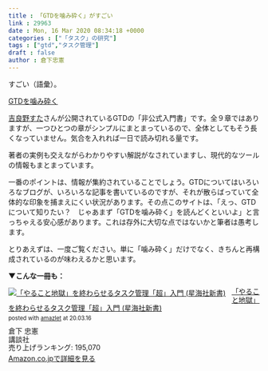 ```yaml
---
title : 「GTDを噛み砕く」がすごい
link : 29963
date : Mon, 16 Mar 2020 08:34:18 +0000
categories : ["「タスク」の研究"]
tags : ["gtd","タスク管理"]
draft : false
author : 倉下忠憲
---
```


すごい（語彙）。

<a href="https://stakiran.github.io/gtd_kamikudaku/">GTDを噛み砕く</a>

<a href="https://twitter.com/stakiran2">吉良野すた</a>さんが公開されているGTDの「非公式入門書」です。全９章ではありますが、一つひとつの章がシンプルにまとまっているので、全体としてもそう長くなっていません。気合を入れれば一日で読み切れる量です。

著者の実例も交えながらわかりやすい解説がなされていますし、現代的なツールの情報もまとまっています。

一番のポイントは、情報が集約されていることでしょう。GTDについてはいろいろなブログが、いろいろな記事を書いているのですが、それが散らばっていて全体的な印象を捕まえにくい状況があります。その点このサイトは、「えっ、GTDについて知りたい？　じゃあまず「GTDを噛み砕く」を読んどくといいよ」と言っちゃえる安心感があります。これは存外に大切な点ではないかと筆者は愚考します。

とりあえずは、一度ご覧ください。単に「噛み砕く」だけでなく、きちんと再構成されているのが味わえるかと思います。

<strong>▼こんな一冊も：</strong>

<div class="amazlet-box" style="margin-bottom:0px;"><div class="amazlet-image" style="float:left;margin:0px 12px 1px 0px;"><a href="http://www.amazon.co.jp/exec/obidos/ASIN/4065151562/rashita1000-22/ref=nosim/" name="amazletlink" target="_blank" rel="noopener noreferrer"><img src="https://images-fe.ssl-images-amazon.com/images/I/31yz41bTULL._SL160_.jpg" alt="「やること地獄」を終わらせるタスク管理「超」入門 (星海社新書)" style="border: none;" /></a></div><div class="amazlet-info" style="line-height:120%; margin-bottom: 10px"><div class="amazlet-name" style="margin-bottom:10px;line-height:120%"><a href="http://www.amazon.co.jp/exec/obidos/ASIN/4065151562/rashita1000-22/ref=nosim/" name="amazletlink" target="_blank" rel="noopener noreferrer">「やること地獄」を終わらせるタスク管理「超」入門 (星海社新書)</a><div class="amazlet-powered-date" style="font-size:80%;margin-top:5px;line-height:120%">posted with <a href="http://www.amazlet.com/" title="amazlet" target="_blank" rel="noopener noreferrer">amazlet</a> at 20.03.16</div></div><div class="amazlet-detail">倉下 忠憲 <br />講談社 <br />売り上げランキング: 195,070<br /></div><div class="amazlet-sub-info" style="float: left;"><div class="amazlet-link" style="margin-top: 5px"><a href="http://www.amazon.co.jp/exec/obidos/ASIN/4065151562/rashita1000-22/ref=nosim/" name="amazletlink" target="_blank" rel="noopener noreferrer">Amazon.co.jpで詳細を見る</a></div></div></div><div class="amazlet-footer" style="clear: left"></div></div>

